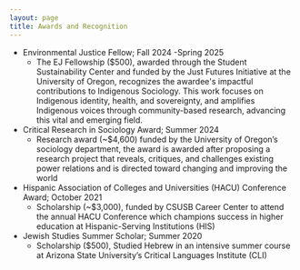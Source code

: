 ```yaml
---
layout: page
title: Awards and Recognition
---
```

- Environmental Justice Fellow; Fall 2024 -Spring 2025
  - The EJ Fellowship ($500), awarded through the Student Sustainability Center and funded by the Just Futures Initiative at the University of Oregon, recognizes the awardee's impactful contributions to Indigenous Sociology. This work focuses on Indigenous identity, health, and      sovereignty, and amplifies Indigenous voices through community-based research, advancing this vital and emerging field.
- Critical Research in Sociology Award; Summer 2024
  - Research award (~$4,600) funded by the University of Oregon’s sociology department, the award is awarded after proposing a research         project that reveals, critiques, and challenges existing power relations and is directed toward changing and improving the world
- Hispanic Association of Colleges and Universities (HACU) Conference Award; October 2021
  - Scholarship (~$3,000), funded by CSUSB Career Center to attend the annual HACU Conference which champions success in higher education at     Hispanic-Serving Institutions (HIS)
- Jewish Studies Summer Scholar; Summer 2020                                                   
  - Scholarship ($500), Studied Hebrew in an intensive summer course at Arizona State University’s Critical Languages Institute (CLI)


